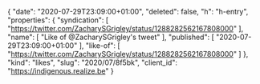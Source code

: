 {
  "date": "2020-07-29T23:09:00+01:00",
  "deleted": false,
  "h": "h-entry",
  "properties": {
    "syndication": [
      "https://twitter.com/ZacharySGrigley/status/1288282562167808000"
    ],
    "name": [
      "Like of @ZacharySGrigley's tweet"
    ],
    "published": [
      "2020-07-29T23:09:00+01:00"
    ],
    "like-of": [
      "https://twitter.com/ZacharySGrigley/status/1288282562167808000"
    ]
  },
  "kind": "likes",
  "slug": "2020/07/8f5bk",
  "client_id": "https://indigenous.realize.be"
}
